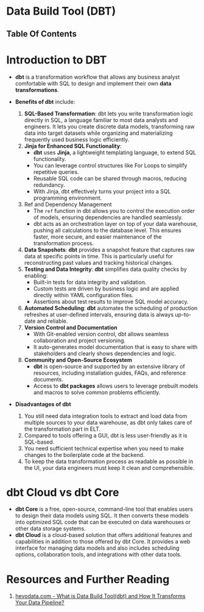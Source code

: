 # Data Build Tool (DBT)

## Table Of Contents

# Introduction to DBT

- **dbt** is a transformation workflow that allows any business analyst comfortable with SQL to design and implement their own **data transformations**.

- **Benefits of dbt** include:

  1. **SQL-Based Transformation**: dbt lets you write transformation logic directly in SQL, a language familiar to most data analysts and engineers. It lets you create discrete data models, transforming raw data into target datasets while organizing and materializing frequently used business logic efficiently.
  2. **Jinja for Enhanced SQL Functionality**:
     - **dbt** uses **Jinja**, a lightweight templating language, to extend SQL functionality.
     - You can leverage control structures like For Loops to simplify repetitive queries.
     - Reusable SQL code can be shared through macros, reducing redundancy.
     - With Jinja, dbt effectively turns your project into a SQL programming environment.
  3. Ref and Dependency Management
     - The `ref` function in dbt allows you to control the execution order of models, ensuring dependencies are handled seamlessly.
     - dbt acts as an orchestration layer on top of your data warehouse, pushing all calculations to the database level. This ensures faster, more secure, and easier maintenance of the transformation process.
  4. **Data Snapshots**: **dbt** provides a snapshot feature that captures raw data at specific points in time. This is particularly useful for reconstructing past values and tracking historical changes.
  5. **Testing and Data Integrity**: **dbt** simplifies data quality checks by enabling:
     - Built-in tests for data integrity and validation.
     - Custom tests are driven by business logic and are applied directly within YAML configuration files.
     - Assertions about test results to improve SQL model accuracy.
  6. **Automated Scheduling**: **dbt** automates the scheduling of production refreshes at user-defined intervals, ensuring data is always up-to-date and reliable.
  7. **Version Control and Documentation**
     - With Git-enabled version control, dbt allows seamless collaboration and project versioning.
     - It auto-generates model documentation that is easy to share with stakeholders and clearly shows dependencies and logic.
  8. **Community and Open-Source Ecosystem**
     - **dbt** is open-source and supported by an extensive library of resources, including installation guides, FAQs, and reference documents.
     - Access to **dbt packages** allows users to leverage prebuilt models and macros to solve common problems efficiently.

- **Disadvantages of dbt**
  1. You still need data integration tools to extract and load data from multiple sources to your data warehouse, as dbt only takes care of the transformation part in ELT.
  2. Compared to tools offering a GUI, dbt is less user-friendly as it is SQL-based.
  3. You need sufficient technical expertise when you need to make changes to the boilerplate code at the backend.
  4. To keep the data transformation process as readable as possible in the UI, your data engineers must keep it clean and comprehensible.

# dbt Cloud vs dbt Core

- **dbt Core** is a free, open-source, command-line tool that enables users to design their data models using SQL. It then converts these models into optimized SQL code that can be executed on data warehouses or other data storage systems.
- **dbt Cloud** is a cloud-based solution that offers additional features and capabilities in addition to those offered by dbt Core. It provides a web interface for managing data models and also includes scheduling options, collaboration tools, and integrations with other data tools.

# Resources and Further Reading

1. [hevodata.com - What is Data Build Tool(dbt) and How It Transforms Your Data Pipeline?](https://hevodata.com/learn/what-is-data-build-tool-dbt/)

